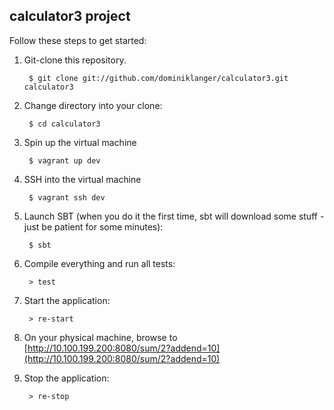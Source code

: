## calculator3 project

Follow these steps to get started:

1. Git-clone this repository.

        $ git clone git://github.com/dominiklanger/calculator3.git calculator3

2. Change directory into your clone:

        $ cd calculator3

3. Spin up the virtual machine
		
		$ vagrant up dev
		
4. SSH into the virtual machine

		$ vagrant ssh dev
		
5. Launch SBT (when you do it the first time, sbt will download some stuff - just be patient for some minutes):

        $ sbt

6. Compile everything and run all tests:

        > test

7. Start the application:

        > re-start

8. On your physical machine, browse to [http://10.100.199.200:8080/sum/2?addend=10](http://10.100.199.200:8080/sum/2?addend=10)

9. Stop the application:

        > re-stop
